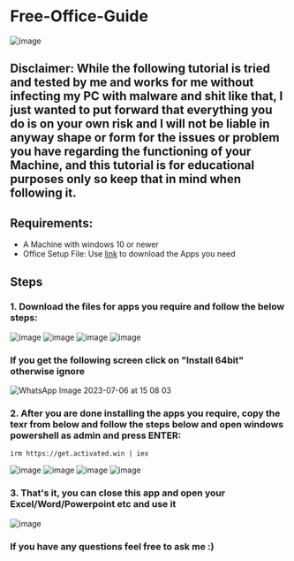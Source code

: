 # Free-Office-Guide

![image](https://github.com/Masteroduo/Free-Office-Guide/assets/79645349/178812db-1a9d-461a-8782-2d1cbf6f85a0)

## Disclaimer: While the following tutorial is tried and tested by me and works for me without infecting my PC with malware and shit like that, I just wanted to put forward that everything you do is on your own risk and I will not be liable in anyway shape or form for the issues or problem you have regarding the functioning of your Machine, and this tutorial is for educational purposes only so keep that in mind when following it.

## Requirements:
- A Machine with windows 10 or newer
- Office Setup File: Use [link](https://files.rg-adguard.net/files/b88a8fa3-20e8-f19b-f560-15bc17eb8429) to download the Apps you need

## Steps

### 1. Download the files for apps you require and follow the below steps:

![image](https://github.com/Masteroduo/Free-Office-Guide/assets/79645349/3f551c7b-c9d4-40f4-98e7-8f49d049d03c)
![image](https://github.com/Masteroduo/Free-Office-Guide/assets/79645349/5b7bdf07-51fa-4da1-98fd-8be19cd082e7)
![image](https://github.com/Masteroduo/Free-Office-Guide/assets/79645349/45da2230-9beb-4ca4-9368-0e3424262191)
![image](https://github.com/Masteroduo/Free-Office-Guide/assets/79645349/3c19cdaa-8811-4ec5-adee-60955f0191e2)

### If you get the following screen click on "Install 64bit" otherwise ignore
![WhatsApp Image 2023-07-06 at 15 08 03](https://github.com/Masteroduo/Free-Office-Guide/assets/79645349/0bfbb305-354e-423b-ac65-87c46e56d131)


### 2. After you are done installing the apps you require, copy the texr from below and follow the steps below and open windows powershell as admin and press ENTER:

`irm https://get.activated.win | iex`

![image](https://github.com/Masteroduo/Free-Office-Guide/assets/79645349/0beb8c9c-0b2c-4a0b-ac0d-7a2fe8786835)
![image](https://github.com/Masteroduo/Free-Office-Guide/assets/79645349/2f48096d-e2fe-41c4-8aa1-4a0e44bcf597)
![image](https://github.com/Masteroduo/Free-Office-Guide/assets/79645349/f61118d6-2c8d-4839-a23c-406ba70ff8c4)
![image](https://github.com/Masteroduo/Free-Office-Guide/assets/79645349/f020e78f-973f-4066-8f64-c9f8240cfe19)




### 3. That's it, you can close this app and open your Excel/Word/Powerpoint etc and use it

![image](https://github.com/Masteroduo/Free-Office-Guide/assets/79645349/9b4ae0c6-b415-4d4c-900f-93a8386ac0a9)

### If you have any questions feel free to ask me :)



